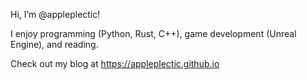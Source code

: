 Hi, I’m @appleplectic!

I enjoy programming (Python, Rust, C++), game development (Unreal Engine), and reading.

Check out my blog at https://appleplectic.github.io

<!---
appleplectic/appleplectic is a ✨ special ✨ repository because its `README.md` (this file) appears on your GitHub profile.
You can click the Preview link to take a look at your changes.
--->
